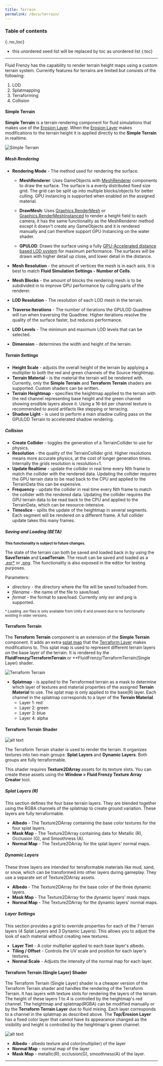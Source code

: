```yaml
---
title: Terrain
permalink: /docs/terrain/
---
```


### Table of contents
{:.no_toc}
* this unordered seed list will be replaced by toc as unordered list
{:toc}
---

Fluid Frenzy has the capability to render terrain height maps using a custom terrain system. 
Currently features for terrains are limited but consists of the following:

1. LOD
2. Splatmapping
3. Terraforming
4. Collision

<a name="simple-terrain"></a>
#### Simple Terrain

**Simple Terrain** is a terrain rendering component for fluid simulations that makes use of the [Erosion Layer](../fluid_simulation_components#erosion-layer). When the [Erosion Layer](../fluid_simulation_components#erosion-layer) makes modifications to the terrain height it is applied directly to the **Simple Terrain** in realtime.

![Simple Terrain](../../assets/images/simpleterrain.png)

##### **Mesh Rendering**
- **Rendering Mode** - The method used for rendering the surface.

    - **MeshRenderer**: Uses GameObjects with [MeshRenderer](https://docs.unity3d.com/ScriptReference/MeshRenderer.html) components to draw the surface. The surface is a evenly distributed fixed size grid. The grid can be split up into multiple blocks/objects for better culling. GPU instancing is supported when enabled on the assigned material. 

    - **DrawMesh**: Uses [Graphics.RenderMesh](https://docs.unity3d.com/ScriptReference/Graphics.RenderMesh.html) or [Graphics.RenderMeshInstanced](https://docs.unity3d.com/ScriptReference/Graphics.RenderMeshInstanced.html) to render a height field to each camera, it has the same functionality as the MeshRenderer method except it doesn't create any GameObjects and it is rendered manually and can therefore support GPU Instancing on the water shader.

    - **GPULOD**: Draws the surface using a fully [GPU-Accelerated distance based LOD system](https://www.researchgate.net/publication/331761994_Quadtrees_on_the_GPU) for maximum performance. The surfaces will be drawn with higher detail up close, and lower detail in the distance.
- **Mesh Resolution** - the amount of vertices the mesh is in each axis. It is best to match **Fluid Simulation Settings -** **Number of Cells**.
- **Mesh Blocks** - the amount of blocks the rendering mesh is to be subdivided in to improve GPU performance by culling parts of the renderer.
- **LOD Resolution** - The resolution of each LOD mesh in the terrain.
- **Traverse Iterations** - The number of iterations the GPULOD Quadtree will run when traversing the Quadtree. Higher iterations resolve the quality of the surface faster, but reduces performance.
- **LOD Levels** - The minimum and maximum LOD levels that can be selected.
- **Dimension** - determines the width and height of the terrain.

##### **Terrain Settings**
- **Height Scale** - adjusts the overall height of the terrain by applying a multiplier to both the red and green channels of the Source Heightmap.
- **Terrain Material** - is the material the terrain will be rendered with. Currently, only the **Simple Terrain** and **Terraform Terrain** shaders are supported. Custom shaders can be written.
- **Terrain Heightmap** - specifies the heightmap applied to the terrain with the red channel representing base height and the green channel showing erodible layers above it. Using a 16-bit per channel texture is recommended to avoid artifacts like stepping or terracing.
- **Shadow Light** - is used to perform a main shadow culling pass on the GPULOD Terrain to accelerated shadow rendering.

##### **Collision**
- **Create Collider** - toggles the generation of a TerrainCollider to use for physics.
- **Resolution** - the quality of the TerrainCollider grid. Higher resolutions means more accurate physics, at the cost of longer generation times. Internally the grids resolution is resolution+1.
- **Update Realtime** - update the collider in real time every Nth frame to match the collider with the rendered data. Updating the collider requires the GPU terrain data to be read back to the CPU and applied to the TerrainData this can be expensive.
- **Frequency** - update the collider in real time every Nth frame to match the collider with the rendered data. Updating the collider requires the GPU terrain data to be read back to the CPU and applied to the TerrainData, which can be resource-intensive.
- **Timeslice** - splits the update of the heightmap in several segments. Each segment will be rendered on a different frame. A full collider update takes this many frames.

##### **Saving and Loading (BETA)**
<sub>**This functionality is subject to future changes.**</sub>

The state of the terrain can both be saved and loaded back in by using the **SaveTerrain** and **LoadTerrain**. The result can be saved and loaded as a [.exr*](https://openexr.com/en/latest/) or [.png](https://en.wikipedia.org/wiki/PNG). The functionality is also exposed in the editor for testing purposes.

Parameters:
- *directory* - the directory where the file will be saved to/loaded from.
- *filename* - the name of the file to save/load.
- *format* - the format to save/load. Currently only exr and png is supported.


<sub>* Loading .exr files is only available from Unity 6 and onward due to no functionality existing in older versions.</sub>

<a name="terraform-terrain"></a>
#### Terraform Terrain
The **Terraform Terrain** component is an extension of the **Simple Terrain** component. It adds an extra [splat map](https://en.wikipedia.org/wiki/Texture_splatting) that the [Terraform Layer](../fluid_simulation_components#terraform-layer) makes modifications to. This splat map is used to represent different terrain layers on the base layer of the terrain. It is rendered by the **FluidFrenzy/TerraformTerrain** or **FluidFrenzy/TerraformTerrain(Single Layer) shader.

![Terraform Terrain](../../assets/images/terraformterrain.png)

- **Splatmap** - is applied to the Terraformed terrain as a mask to determine which layer of textures and material properties of the assigned **Terrain Material** to use. The splat map is only applied to the base(R) layer.
Each channel in the splatmap corresponds to a layer of the **Terrain Material**.
    - Layer 1: red
    - Layer 2: green
    - Layer 3: blue
    - Layer 4: alpha

<a name="terraform-terrain-shader"></a>
#### Terraform Terrain Shader

![alt text](../../assets/images/terraformterrain_mutilayer.png)

The Terraform Terrain shader is used to render the terrain. It organizes textures into two main groups: **Splat Layers** and **Dynamic Layers**. Both groups are fully terraformable.

This shader requires **Texture2DArray** assets for its texture slots. You can create these assets using the **Window > Fluid Frenzy Texture Array Creator** tool.

##### Splat Layers (R)
This section defines the four base terrain layers. They are blended together using the RGBA channels of the splatmap to create ground variation. These layers are fully terraformable.

- **Albedo** - The Texture2DArray containing the base color textures for the four splat layers.
- **Mask Map** - The Texture2DArray containing data for Metallic (R), Occlusion (G), and Smoothness (A).
- **Normal Map** - The Texture2DArray for the splat layers' normal maps.

##### Dynamic Layers
These three layers are intended for terraformable materials like mud, sand, or snow, which can be transformed into other layers during gameplay. They use a separate set of Texture2DArray assets.

- **Albedo** - The Texture2DArray for the base color of the three dynamic layers.
- **Mask Map** - The Texture2DArray for the dynamic layers' mask maps.
- **Normal Map** - The Texture2DArray for the dynamic layers' normal maps.

##### Layer Settings
This section provides a grid to override properties for each of the 7 terrain layers (4 Splat Layers and 3 Dynamic Layers). This allows you to adjust the look of each material without creating new textures.

- **Layer Tint** - A color multiplier applied to each base layer's albedo.
- **Tiling / Offset** - Controls the UV scale and position for each layer's textures.
- **Normal Scale** - Adjusts the intensity of the normal map for each layer.


<a name="terraform-terrain-single-shader"></a>
#### Terraform Terrain (Single Layer) Shader
The Terraform Terrain (Single Layer) shader is a cheaper version of the Terraform Terrain shader and handles the rendering of the Terraform Terrain. It has layers with texture slots for rendering the layers of the terrain. The height of these layers 1 to 4 is controlled by the heightmap's red channel. The heightmap and splatmap(RGBA) can be modified manually or by the **Terraform Terrain Layer** due to fluid mixing. Each layer corresponds to a channel in the splatmap as described above. The **Top/Erosion Layer** has a fixed color layer that cannot have its appearance changed as the visibility and height is controlled by the heightmap's green channel.

![alt text](../../assets/images/terraformterrain_shader.png)

- **Albedo** - albedo texture and color(multiplier) of the layer
- **Normal Map** - normal map of the layer
- **Mask Map** - metallic(R), occlusion(G), smoothness(A) of the layer.

---

<div style="page-break-after: always;"></div>

<a name="fluid-modifiers"></a>
